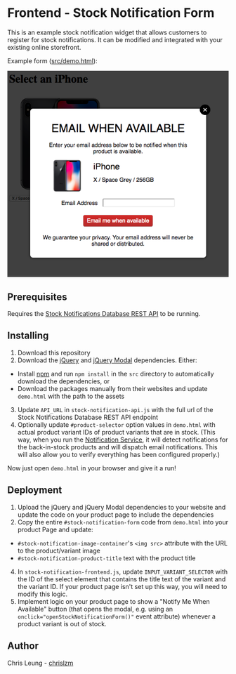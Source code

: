 # Frontend - Stock Notification Form

This is an example stock notification widget that allows customers to register for stock notifications. It can be modified and integrated with your existing online storefront.

Example form ([src/demo.html](src/demo.html)):

![Demo Notification Form](doc/sample.png "Demo Notification Form")

## Prerequisites

Requires the [Stock Notifications Database REST API](../RestApi) to be running.

## Installing

1. Download this repository
2. Download the [jQuery](https://jquery.com/) and [jQuery Modal](https://jquerymodal.com) dependencies. Either:
  * Install [npm](https://www.npmjs.com/) and run `npm install` in the `src` directory to automatically download the dependencies, or
  * Download the packages manually from their websites and update `demo.html` with the path to the assets
3. Update `API_URL` in `stock-notification-api.js` with the full url of the Stock Notifications Database REST API endpoint
4. Optionally update `#product-selector` option values in `demo.html` with actual product variant IDs of product variants that are in stock. (This way, when you run the [Notification Service](../NotificationService), it will detect notifications for the back-in-stock products and will dispatch email notifications. This will also allow you to verify everything has been configured properly.)

Now just open `demo.html` in your browser and give it a run!

## Deployment

1. Upload the jQuery and jQuery Modal dependencies to your website and update the code on your product page to include the dependencies
3. Copy the entire `#stock-notification-form` code from `demo.html` into your product Page and update:
  * `#stock-notification-image-container`'s `<img src>` attribute with the URL to the product/variant image
  * `#stock-notification-product-title` text with the product title
4. In `stock-notification-frontend.js`, update `INPUT_VARIANT_SELECTOR` with the ID of the select element that contains the title text of the variant and the variant ID. If your product page isn't set up this way, you will need to modify this logic.
5. Implement logic on your product page to show a "Notify Me When Available" button (that opens the modal, e.g. using an `onclick="openStockNotificationForm()"` event attribute) whenever a product variant is out of stock.

## Author

Chris Leung - [chrislzm](https://github.com/chrislzm)
